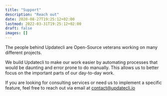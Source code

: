 ```yaml
---
title: "Support"
description: "Reach out"
date: 2020-08-27T19:25:12+02:00
lastmod: 2022-03-31T19:25:12+02:00
draft: false
images: []
---
```


The people behind Updatecli are Open-Source veterans working on many different projects.

We build Updatecli to make our work easier by automating processes that would be daunting and error prone to do manually.
This allows us to better focus on the important parts of our day-to-day work.

If you are looking for consulting services or need us to implement a specific feature, feel free to reach out via email at [contact@updatecli.io](mailto:contact@updatecli.io)
